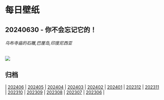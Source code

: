 # 每日壁纸

## 20240630 - 你不会忘记它的！

###### 乌布寺庙的石雕,巴厘岛,印度尼西亚

![](https://www.bing.com/th?id=OHR.UbudBali_ZH-CN4891348277_UHD.jpg)

## 归档

| [202406](/202406/README.md)
| [202405](/202405/README.md)
| [202404](/202404/README.md)
| [202403](/202403/README.md)
| [202402](/202402/README.md)
| [202401](/202401/README.md)
| [202312](/202312/README.md)
| [202311](/202311/README.md)
| [202310](/202310/README.md)
| [202309](/202309/README.md)
| [202308](/202308/README.md)
| [202307](/202307/README.md)
| [202306](/202306/README.md)
|